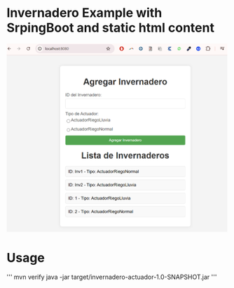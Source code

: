 # Invernadero Example with SrpingBoot and static html content
![Demo](https://github.com/AdanRuiz/SpringBootStaticInv/blob/main/index.png?raw=true)


# Usage
'''
mvn verify
java -jar target/invernadero-actuador-1.0-SNAPSHOT.jar
'''
